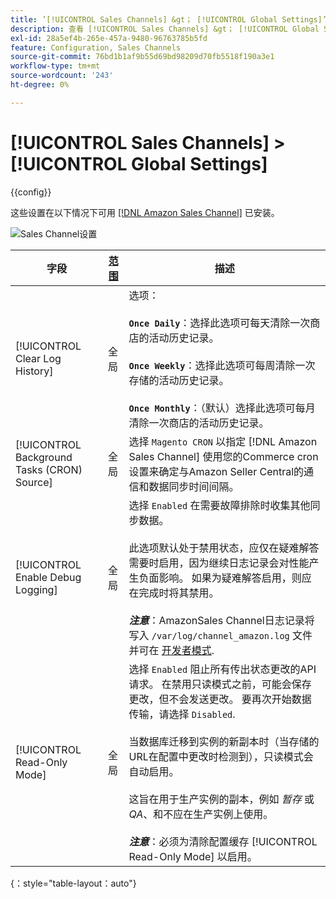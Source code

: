 ```yaml
---
title: ’[!UICONTROL Sales Channels] &gt； [!UICONTROL Global Settings]’
description: 查看 [!UICONTROL Sales Channels] &gt； [!UICONTROL Global Settings] 商务管理员页面。
exl-id: 28a5ef4b-265e-457a-9480-96763785b5fd
feature: Configuration, Sales Channels
source-git-commit: 76bd1b1af9b55d69bd98209d70fb5518f190a3e1
workflow-type: tm+mt
source-wordcount: '243'
ht-degree: 0%

---
```


# [!UICONTROL Sales Channels] > [!UICONTROL Global Settings]

{{config}}

这些设置在以下情况下可用 [[!DNL Amazon Sales Channel]](https://experienceleague.adobe.com/docs/commerce-channels/amazon/getting-started/install.html) 已安装。

![Sales Channel设置](./assets/config-sales-channel-global-settings.png)<!-- zoom -->

| 字段 | [范围](../getting-started/websites-stores-views.md#scope-settings) | 描述 |
|-----|---------|------|
| [!UICONTROL Clear Log History] | 全局 | 选项：<br/><br/>**`Once Daily`**：选择此选项可每天清除一次商店的活动历史记录。<br/><br/>**`Once Weekly`**：选择此选项可每周清除一次存储的活动历史记录。<br/><br/>**`Once Monthly`**：（默认）选择此选项可每月清除一次商店的活动历史记录。 |
| [!UICONTROL Background Tasks (CRON) Source] | 全局 | 选择 `Magento CRON` 以指定 [!DNL Amazon Sales Channel] 使用您的Commerce cron设置来确定与Amazon Seller Central的通信和数据同步时间间隔。 |
| [!UICONTROL Enable Debug Logging] | 全局 | 选择 `Enabled` 在需要故障排除时收集其他同步数据。<br/><br/>此选项默认处于禁用状态，应仅在疑难解答需要时启用，因为继续日志记录会对性能产生负面影响。 如果为疑难解答启用，则应在完成时将其禁用。<br/><br/>**_注意&#x200B;_**：AmazonSales Channel日志记录将写入 `/var/log/channel_amazon.log` 文件并可在 [开发者模式](../systems/developer-tools.md#operation-modes). |
| [!UICONTROL Read-Only Mode] | 全局 | 选择 `Enabled` 阻止所有传出状态更改的API请求。 在禁用只读模式之前，可能会保存更改，但不会发送更改。 要再次开始数据传输，请选择 `Disabled`.<br/><br/>当数据库迁移到实例的新副本时（当存储的URL在配置中更改时检测到），只读模式会自动启用。<br/><br/>这旨在用于生产实例的副本，例如 _暂存_ 或 _QA_、和不应在生产实例上使用。<br/><br/>**_注意&#x200B;_**：必须为清除配置缓存 [!UICONTROL Read-Only Mode] 以启用。 |

{：style=&quot;table-layout：auto&quot;}
